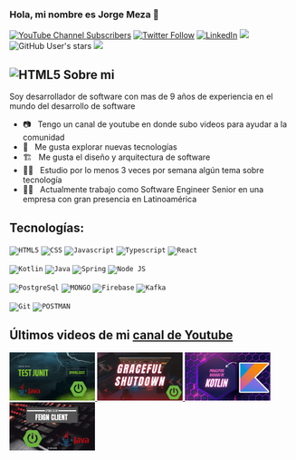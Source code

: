 ### Hola, mi nombre es Jorge Meza 👋

[![YouTube Channel Subscribers](https://img.shields.io/youtube/channel/subscribers/UCKLYlrbPnf9DdfqxKkYbHOQ?style=social)](https://www.youtube.com/channel/UCKLYlrbPnf9DdfqxKkYbHOQ?sub_confirmation=1)
[![Twitter Follow](https://img.shields.io/twitter/follow/JorgeMezaP7?style=social)](https://twitter.com/jorgemezapaz1)
[![LinkedIn](https://img.shields.io/badge/linkedin-%230077B5.svg?style=normal&logo=linkedin&logoColor=white)](https://www.linkedin.com/in/jorge-meza-b5401236)
![](https://img.shields.io/github/followers/jorgemezapaz?label=follow&logo=github&style=flat-square)
![GitHub User's stars](https://img.shields.io/github/stars/jorgemezapaz?label=%E2%AD%90GitHub%20stars&style=flat-square)
![](https://komarev.com/ghpvc/?username=jorgemezapaz&style=flat-square&color=ff69b4)

## <img height="50" src="https://www.vectorlogo.zone/logos/github/github-icon.svg" alt="HTML5"/> Sobre mi

Soy desarrollador de software con mas de 9 años de experiencia en el mundo del desarrollo de software

- 📷 &nbsp; Tengo un canal de youtube en donde subo videos para ayudar a la comunidad
- 🤔 &nbsp; Me gusta explorar nuevas tecnologías
- 🏗️ &nbsp; Me gusta el diseño y arquitectura de software
- 👨‍🎓 &nbsp; Estudio por lo menos 3 veces por semana algún tema sobre tecnología
- 🧑‍💼 &nbsp; Actualmente trabajo como Software Engineer Senior en una empresa con gran presencia en Latinoamérica

## Tecnologías:

<code><img height="40" src="https://www.vectorlogo.zone/logos/w3_html5/w3_html5-icon.svg" alt="HTML5"/></code>
<code><img height="50" src="https://www.vectorlogo.zone/logos/w3_css/w3_css-official.svg" alt="CSS"/></code>
<code><img height="50" src="https://upload.vectorlogo.zone/logos/javascript/images/239ec8a4-163e-4792-83b6-3f6d96911757.svg" alt="Javascript"/></code>
<code><img height="50" src="https://www.vectorlogo.zone/logos/typescriptlang/typescriptlang-icon.svg" alt="Typescript"/></code>
<code><img height="50" src="https://cdn.iconscout.com/icon/free/png-256/react-3-1175109.png" alt="React"/></code>

<code><img height="40" src="https://www.vectorlogo.zone/logos/kotlinlang/kotlinlang-icon.svg" alt="Kotlin"/></code>
<code><img height="50" src="https://cdn.iconscout.com/icon/free/png-256/java-60-1174953.png" alt="Java"/></code>
<code><img height="40" src="https://spring.io/images/spring-logo-9146a4d3298760c2e7e49595184e1975.svg" alt="Spring"/></code>
<code><img height="40" src="https://cdn.iconscout.com/icon/free/png-256/node-js-1-1174935.png" alt="Node JS"/></code>

<code><img height="50" src="https://www.vectorlogo.zone/logos/postgresql/postgresql-vertical.svg" alt="PostgreSql"/></code>
<code><img height="50" src="https://davidrengifo.files.wordpress.com/2017/09/mongodb-logo.png" alt="MONGO"/></code>
<code><img height="50" src="https://www.vectorlogo.zone/logos/firebase/firebase-icon.svg" alt="Firebase"/></code>
<code><img height="50" src="https://www.vectorlogo.zone/logos/apache_kafka/apache_kafka-ar21.svg" alt="Kafka"/></code>

<code><img height="50" src="https://www.vectorlogo.zone/logos/git-scm/git-scm-icon.svg" alt="Git"/></code>
<code><img height="50" src="https://cdn.iconscout.com/icon/free/png-256/postman-3521648-2945092.png" alt="POSTMAN"/></code>

## Últimos videos de mi [canal de Youtube](https://www.youtube.com/channel/UCKLYlrbPnf9DdfqxKkYbHOQ)

<a href='https://youtu.be/V5jPILLuRKk' target='_blank'>
  <img width='30%' src='./img/04.png' alt='Spring Boot - Graceful Shutdowwn' />
</a>
<a href='https://youtu.be/Kxg2UOvb05Y' target='_blank'>
  <img width='30%' src='./img/03.jpg' alt='Spring Boot - Graceful Shutdowwn' />
</a>
<a href='https://youtu.be/DjY7PesFJNk' target='_blank'>
  <img width='30%' src='./img/01.jpg' alt='KOTLIN: Principios básicos - CURSO para principiantes' />
</a>
<a href='https://youtu.be/AF-WBGooNxI' target='_blank'>
  <img width='30%' src='./img/02.jpg' alt='Spring Boot - Usando Feign Client' />
</a>
